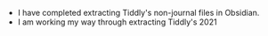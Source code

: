 - I have completed extracting Tiddly's non-journal files in Obsidian.
- I am working my way through extracting Tiddly's 2021